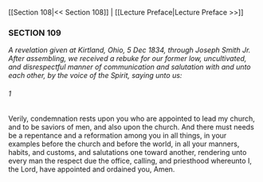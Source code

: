 [[Section 108|<< Section 108]]  |  [[Lecture Preface|Lecture Preface >>]]

### SECTION 109

*A revelation given at Kirtland, Ohio, 5 Dec 1834, through Joseph Smith Jr. After assembling, we received a rebuke for our former low, uncultivated, and disrespectful manner of communication and salutation with and unto each other, by the voice of the Spirit, saying unto us:*

###### 1
Verily, condemnation rests upon you who are appointed to lead my church, and to be saviors of men, and also upon the church. And there must needs be a repentance and a reformation among you in all things, in your examples before the church and before the world, in all your manners, habits, and customs, and salutations one toward another, rendering unto every man the respect due the office, calling, and priesthood whereunto I, the Lord, have appointed and ordained you, Amen.